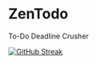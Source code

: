 # ZenTodo
To-Do Deadline Crusher

[![GitHub Streak](https://streak-stats.demolab.com?user=whoami-anoint&theme=dark)](https://git.io/streak-stats)
